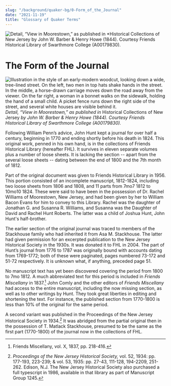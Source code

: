 ```yaml
---
slug: "/background/quaker-bg/0-Form_of_the_Journal"
date: "2021-11-19"
title: "Glossary of Quaker Terms"
---
```



![Detail, “View in Moorestown,” as published in *Historical Collections of New Jersey by John W.  Barber & Henry Howe (1844).  Courtesy Friends Historical Library of Swarthmore College (A00179830).](./images/image1.jpg )

# The Form of the Journal

 

  <img src="../../images/image6.jpg" alt="Illustration in the style of an early-modern woodcut, looking down a wide, tree-lined street. On the left, two men in top hats shake hands in the street. In the middle, a horse-drawn carriage moves down the road away from the viewer. On the far right, a woman in a bonnet walks on the sidewalk, holding the hand of a small child. A picket fence runs down the right side of the street, and several white houses are visible behind it."/>
 <figcaption><i>Detail, “View in Moorestown,” as published in </i>Historical Collections of New Jersey<i> by John W.  Barber & Henry Howe (1844).  Courtesy Friends Historical Library of Swarthmore College (A00179830).</i></figcaption>
</figure>


Following William Penn’s advice, John Hunt kept a journal for over half a century, beginning in 1770 and ending shortly before his death in 1824. This original work, penned in his own hand, is in the collections of Friends Historical Library (hereafter FHL). It survives in eleven separate volumes plus a number of loose sheets. It is lacking the section -- apart from the several loose sheets -- dating between the end of 1800 and the 7th month of 1812. 

Part of the original document was given to Friends Historical Library in 1956. This portion consisted of an incomplete manuscript, 1812-1824, including two loose sheets from 1806 and 1808, and 11 parts from 7mo7 1812 to 10mo10 1824. These were said to have been in the possession of Dr. Rachel Williams of Moorestown, New Jersey, and had been given by her to William Bacon Evans for him to convey to this Library. Rachel was the daughter of Jonathan G. and Susanna R. Williams, and Susanna was the Daughter of David and Rachel Hunt Roberts. The latter was a child of Joshua Hunt, John Hunt's half-brother.

The earlier section of the original journal was traced to members of the Stackhouse family who had inherited it from Asa M. Stackhouse. The latter had given permission for an excerpted publication to the New Jersey Historical Society in the 1930s. It was donated it to FHL in 2004. The part of Hunt’s journal from 1776 to 1787 was originally bound with accounts dating from 1769-1772; both of these were paginated, pages numbered 73-172 and 51-72 respectively. It is unknown what, if anything, preceded page 51.

No manuscript text has yet been discovered covering the period from 1800 to 7mo 1812. A much abbreviated text for this period is included in _Friends Miscellany_ in 1837.[^4] John Comly and the other editors of _Friends Miscellany_ had access to the entire manuscript, including the now missing section, as well as to other writings by Hunt. They took great liberties in editing and shortening the text. For instance, the published section from 1770-1800 is less than 10% of the original for the same period. 

[^4]: Friends Miscellany, vol. X, 1837, pp. 218-416.

A second variant was published in the Proceedings of the New Jersey Historical Society in 1934.[^5] It was abridged from the partial original then in the possession of T. Matlack Stackhouse, presumed to be the same as the first part (1770-1800) of the journal now in the collections of FHL.

[^5]: _Proceedings of the New Jersey Historical Society,_ vol. 52, 1934: pp. 177-193, 223-239; & vol.  53, 1935: pp. 27-43, 111-128, 194-2209, 251-262.  Edison, N.J.  The New Jersey Historical Society also purchased a full typescript in 1986, available in that library as part of Manuscript Group 1245.
